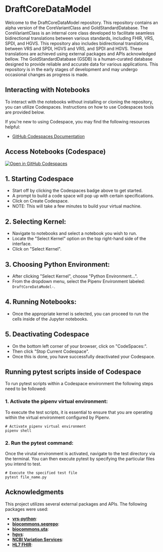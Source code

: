 # DraftCoreDataModel

Welcome to the DraftCoreDataModel repository. This repository contains an alpha version of the CoreVariantClass and GoldStandardDatabase. The CoreVariantClass is an internal core class developed to facilitate seamless bidirectional translations between various standards, including FHIR, VRS, SPDI, and HGVS. This repository also includes bidirectional translations between VRS and SPDI, HGVS and VRS, and SPDI and HGVS. These translations are achieved using external packages and APIs acknowledged bellow. The GoldStandardDatabase (GSDB) is a human-curated database designed to provide reliable and accurate data for various applications. This repository is in the early stages of development and may undergo occasional changes as progress is made.


## Interacting with Notebooks

To interact with the notebooks without installing or cloning the repository, you can utilize Codespaces. Instructions on how to use Codespaces tools are provided below.

If you're new to using Codespace, you may find the following resources helpful:
- [GitHub Codespaces Documentation](https://docs.github.com/en/codespaces/overview)

## Access Notebooks (Codespace)

[![Open in GitHub Codespaces](https://github.com/codespaces/badge.svg)](https://github.com/codespaces/new?hide_repo_select=true&ref=issue-dev-sb&repo=670718709&skip_quickstart=true&machine=standardLinux32gb&geo=UsEast)

## 1. Starting Codespace
- Start off by clicking the Codespaces badge above to get started.
- A prompt to build a code space will pop up with certain specifications.
- Click on Create Codespace.
- NOTE: This will take a few minutes to build your virtual machine.

## 2. Selecting Kernel:
- Navigate to notebooks and select a notebook you wish to run.
- Locate the "Select Kernel" option on the top right-hand side of the interface.
- Click on "Select Kernel".

## 3. Choosing Python Environment:
- After clicking "Select Kernel", choose "Python Environment...".
- From the dropdown menu, select the Pipenv Environment labeled: `DraftCoreDataModel-`.

## 4. Running Notebooks:
- Once the appropriate kernel is selected, you can proceed to run the cells inside of the Jupyter notebooks.


## 5. Deactivating Codespace
- On the bottom left corner of your browser, click on "CodeSpaces:".
- Then click "Stop Current Codespace".
- Once this is done, you have successfully deactivated your Codespace. 

## Running pytest scripts inside of Codespace

To run pytest scripts within a Codespace environment the following steps need to be followed:

### 1. Activate the pipenv virtual environment:

To execute the test scripts, it is essential to ensure that you are operating within the virtual environment configured by Pipenv.

```shell
# Activate pipenv virtual environment
pipenv shell
```
### 2. Run the pytest command:

Once the virutal environment is activated, navigate to the test directory via the terminal. You can then execute pytest by specifying the particular files you intend to test.

```shell
# Execute the specified test file 
pytest file_name.py
```


## Acknowledgments
This project utilizes several external packages and APIs. The following packages were used:

- **[vrs-python](https://github.com/ga4gh/vrs-python)**: 
- **[biocommons.seqrepo](https://github.com/biocommons/biocommons.seqrepo)**:
- **[biocommons.uta](https://github.com/biocommons/uta)**: 
- **[hgvs](https://github.com/biocommons/hgvs)**: 
- **[NCBI Variation Services](https://api.ncbi.nlm.nih.gov/variation/v0/)**:
- **[HL7 FHIR](https://build.fhir.org/branches/cg-im-moldef_work_in_progress_2/moleculardefinition.html)**: 

<!--
---

## Access Notebooks (MyBinder)

**Note:** MyBinder is currently undergoing maintenance, and access to notebooks may be limited. We apologize for any inconvenience.

- Link for issue-dev-sb branch: [![Binder](https://mybinder.org/badge_logo.svg)](https://mybinder.org/v2/gh/InformaticsGenomicMedicine/DraftCoreDataModel/issue-dev-sb)
<!--
- Link for dev-sb branch: [![Binder](https://mybinder.org/badge_logo.svg)](https://mybinder.org/v2/gh/InformaticsGenomicMedicine/DraftCoreDataModel.git/dev-sb)
-->
<!--
## Notes:
- MyBinder sessions may take a few minutes to load.
- Sessions will be disabled if the user logs off or becomes inactive for an extended period.
- While you can edit files during the session, changes won't be saved once the MyBinder tab is closed.
- To preserve changes made in MyBinder, remember to download the modified files before closing the session.
- Please note that the file `notebooks/databse_examples.ipynb` is currently non-functional due to configuration issues with a local database. We are working on resolving this.

Thank you for your patience and understanding! If you encounter any issues or have questions, feel free to reach out.

---
<!--
## TODO: Future Implementation: Access Notebooks (VSCODE)



### Access Notebooks (VSCODE)

To get started with the project, follow these steps to clone the repository to your local machine:

1. **Open Terminal (Mac/Linux) or Command Prompt (Windows):**
   - On macOS, you can use Terminal. On Windows, you can use Command Prompt or Git Bash if Git is installed.
   - Navigate to the directory where you want to clone the repository.

2. **Copy Clone URL:**
   - On GitHub, navigate to the repository you want to clone.
   - Click on the "Code" button.
   - Copy the HTTPS or SSH URL provided.

3. **Clone the Repository:**
   - In your Terminal or Command Prompt, use the `git clone` command followed by the repository URL you copied.
     ```
     git clone <repository_URL>
     ```
   - Paste the URL you copied after `git clone` command and press Enter.
   
4. **Prerequisite**
   - Before proceeding, make sure you have the following installed:
     - [Visual Studio Code](https://code.visualstudio.com/download)
     - [Docker Desktop](https://www.docker.com/)
   - Once you have Visual Studio Code installed, you will need to click on the Extension icon in the Activity Bar on the left-hand side. In the "Search Extensions in Marketplace," type "Dev Containers." The Extension should look like this: [Dev Containers](https://marketplace.visualstudio.com/items?itemName=ms-vscode-remote.remote-containers). Then go ahead and click install inside of your VS Code. 

3. **Connect to the Dev Container**
   -


4. **Working in the inside of the notebooks**

---

-->
